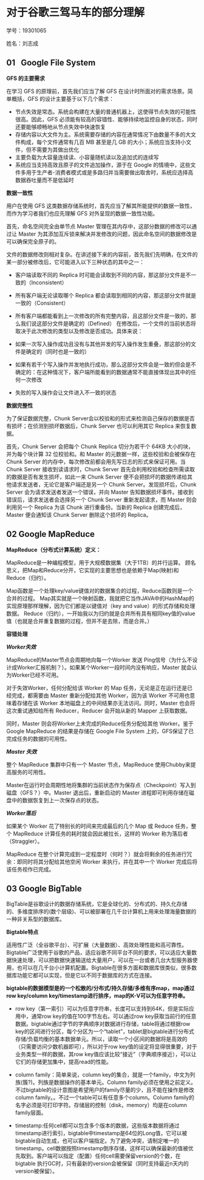 # 对于谷歌三驾马车的部分理解
学号：19301065

姓名：刘志成

## 01 &nbsp;  Google File System
**GFS 的主要需求**

在学习 GFS 的原理前，首先我们应当了解 GFS 在设计时所面对的需求场景。简单概括，GFS 的设计主要基于以下几个需求：

* 节点失效是常态。系统会构建在大量的普通机器上，这使得节点失效的可能性很高。因此，GFS 必须能有较高的容错性、能够持续地监控自身的状态，同时还要能够顺畅地从节点失效中快速恢复
* 存储内容以大文件为主。系统需要存储的内容在通常情况下由数量不多的大文件构成，每个文件通常有几百 MB 甚至是几 GB 的大小；系统应当支持小文件，但不需要为其做出优化
* 主要负载为大容量连续读、小容量随机读以及追加式的连续写
* 系统应当支持高效且原子的文件追加操作，源于在 Google 的情境中，这些文件多用于生产者-消费者模式或是多路归并当需要做出取舍时，系统应选择高数据吞吐量而不是低延时

**数据一致性**

用户在使用 GFS 这类数据存储系统时，首先应当了解其所能提供的数据一致性，而作为学习者我们也应先理解 GFS 对外呈现的数据一致性功能。

首先，命名空间完全由单节点 Master 管理在其内存中，这部分数据的修改可以通过让 Master 为其添加互斥锁来解决并发修改的问题，因此命名空间的数据修改是可以确保完全原子的。

文件的数据修改则相对复杂。在讲述接下来的内容前，首先我们先明确，在文件的某一部分被修改后，它可能进入以下三种状态的其中之一：

* 客户端读取不同的 Replica 时可能会读取到不同的内容，那这部分文件是不一致的（Inconsistent）
* 所有客户端无论读取哪个 Replica 都会读取到相同的内容，那这部分文件就是一致的（Consistent）
* 所有客户端都能看到上一次修改的所有完整内容，且这部分文件是一致的，那么我们说这部分文件是确定的（Defined）
在修改后，一个文件的当前状态将取决于此次修改的类型以及修改是否成功。具体来说：

* 如果一次写入操作成功且没有与其他并发的写入操作发生重叠，那这部分的文件是确定的（同时也是一致的）
* 如果有若干个写入操作并发地执行成功，那么这部分文件会是一致的但会是不确定的：在这种情况下，客户端所能看到的数据通常不能直接体现出其中的任何一次修改
* 失败的写入操作会让文件进入不一致的状态

**数据完整性**

为了保证数据完整，Chunk Server会以校验和的形式来检测自己保存的数据是否有损坏；在侦测到损坏数据后，Chunk Server 也可以利用其它 Replica 来恢复数据。

首先，Chunk Server 会把每个 Chunk Replica 切分为若干个 64KB 大小的块，并为每个块计算 32 位校验和。和 Master 的元数据一样，这些校验和会被保存在 Chunk Server 的内存中，每次修改前都会用先写日志的形式来保证可用。当 Chunk Server 接收到读请求时，Chunk Server 首先会利用校验和检查所需读取的数据是否有发生损坏，如此一来 Chunk Server 便不会把损坏的数据传递给其他请求发送者，无论它是客户端还是另一个 Chunk Server。发现损坏后，Chunk Server 会为请求发送者发送一个错误，并向 Master 告知数据损坏事件。接收到错误后，请求发送者会选择另一个 Chunk Server 重新发起请求，而 Master 则会利用另一个 Replica 为该 Chunk 进行重备份。当新的 Replica 创建完成后，Master 便会通知该 Chunk Server 删除这个损坏的 Replica。
## 02 Google MapReduce
**MapReduce（分布式计算系统）定义：**

MapReduce是一种编程模型，用于大规模数据集（大于1TB）的并行运算。
顾名思义，把Map和Reduce分开，它实现的主要思想也是依赖于Map(映射)和Reduce（归约）。

Map函数是一个处理key/value键值对的数据集合的过程，Reduce函数则是一个合并的过程。
Map其实就是一个映射函数，我就把它当作JAVA中的HashMap的实现原理那样理解，因为它们都是以键值对（key and value）的形式存储和处理数据。
Reduce（归约），一开始我以为归约就是合并所有具有相同key值的value值（也就是合并重复数据的过程，但并不是去除，而是合并。）

**容错处理**

***Worker失效***

MapReduce的Master节点会周期地向每一个Worker 发送 Ping信号（为什么不设计成Worker汇报机制？）。如果某个Worker一段时间内没有响应，Master 就会认为Worker已经不可用。

对于失效Worker，任何分配给该 Worker 的 Map 任务，无论是正在运行还是已经完成，都需要由 Master 重新分配给其他 Worker，因为该 Worker 不可用也意味着存储在该 Worker 本地磁盘上的中间结果亦无法访问。同时，Master 也会将这次重试通知给所有 Reducer，Reducer 会开始从新的 Mapper 上获取数据。

同时，Master 则会将Worker上未完成的Reduce任务分配给其他 Worker。鉴于 Google MapReduce 的结果是存储在 Google File System 上的，GFS保证了已完成任务的数据的可用性。

***Master 失效***

整个 MapReduce 集群中只有一个 Master 节点，MapReduce 使用Chubby来提高服务的可用性。

Master在运行时会周期性地将集群的当前状态作为保存点（Checkpoint）写入到磁盘（GFS？）中。Master 退出后，重新启动的 Master 进程即可利用存储在磁盘中的数据恢复到上一次保存点的状态。

***Worker落后***

如果某个 Worker 花了特别长的时间来完成最后的几个 Map 或 Reduce 任务，整个 MapReduce 计算任务的耗时就会因此被拉长，这样的 Worker 称为落后者（Straggler）。

MapReduce 在整个计算完成到一定程度时（何时？）就会将剩余的任务进行冗余：即同时将其分配给其他空闲 Worker 来执行，并在其中一个 Worker 完成后将该任务视作已完成。

## 03 Google BigTable
BigTable是谷歌设计的数据存储系统，它是全球化的、分布式的、持久化存储的、多维度排序的(数个层级)、可以被部署在几千台计算机上用来处理海量数据的一种非关系型的数据库。

**Bigtable特点**

适用性广泛（全谷歌平台）、可扩展（大量数据）、高效处理性能和高可靠性。Bigtable广泛使用于谷歌的产品，适应谷歌不同平台不同的要求，可以适应大量数据快速处理，可以把数据快速输送给大量用户，可以在一台或者几台大型服务器使用，也可以在几千台小计算机配置。Bigtable在很多方面和数据库很类似，很多数据库功能它都可以实现，但是它以不同于数据库的方式在连接。

**bigtable的数据模型是的一个松散的/分布式/持久存储/多维有序map，map通过row key/column key/timestamp进行排序，map的K-V可以为任意字符串。**

* row key（第一索引）可以为任意字符串，长度可以支持到64K，但是实际应用中，通常row key的值在100字节左右。可以通过row key获取当前行的任意数据。bigtable通过字节的字典顺序对数据进行存储，table将通过根据row key的区间进行分区，每个分区为一个“tablet”，tablet是bigtable进行分布式存储/负载均衡的基本数据单元。所以，读取一个小区间的数据将是高效的（只需要访问少数机器即可），所以对于row key值的设定将显得很重要，对于业务类型一样的数据，其row key值应该比较“接近”（字典顺序接近），可以让它们的存储更加集中，提高read的性能。

* column family：简单来说，column key的集合，就是一个family，中文为列族(簇?)。列族是数据操作的基本单元。Column family必须在使用之前定义。不过bigtable的设计意图是希望用户的family尽量的少，且不能在操作是修改column family。。不过一个table可以有任意多个column。Column family的名字必须是可打印字符。存储层的控制（disk，memory）均是在column family层面。

* timestamp:任何cell都可以包含多个版本的数据，这些版本数据将通过timestamp进行索引，bigtable中timestamp是64位的Long值，它可以被bigtable自动生成，也可以客户端指定。为了避免冲突，请制定唯一的timestamp。cell数据按照timestamp倒序存储，这样可以确保最新的值被优先取到。客户端可以指定（配置）任何cell需要保留version的个数，在bigtable 执行GC时，只有最新的version会被保留（同时支持最近n天内的version被保留）。















